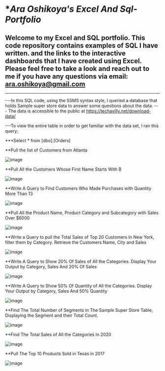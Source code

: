 # ****Ara Oshikoya's Excel And Sql-Portfolio***

## Welcome to my Excel and SQL portfolio. This code repository contains examples of SQL I have written.																				and the links to the interactive dashboards that I have created using Excel.																															Please feel free to take a look and reach out to me if you have any questions via 																												email: ara.oshikoya@gmail.com										


_____________________________________

---In this SQL code, using the SSMS syntax style, I queried a database that holds Sample super store data to answer some questions about the data.
--- The data is accessible to the public at https://techavilly.net/download-data/


---To view the entire table in order to get familiar with the data set, I ran this query;

***Select * from [dbo].[Orders]

**Pull the list of Customers from Atlanta 

![image](https://github.com/AraOshikoya/Excel-Projects/assets/132147652/60f24d39-3a9b-4c0b-be12-72eb8d112f40)

  **Pull All the Customers Whose First Name Starts With B

![image](https://github.com/AraOshikoya/Excel-Projects/assets/132147652/0277cf53-64d6-4ec9-b05e-e3d1eb365117)

**Write A Query to Find Customers Who Made Purchases with Quantity More Than 13

![image](https://github.com/AraOshikoya/Excel-Projects/assets/132147652/c79a8c32-cd4d-4d63-a195-750d04e21573)

**Pull All the Product Name, Product Category and Subcategory with Sales Over $6000

![image](https://github.com/AraOshikoya/Excel-Projects/assets/132147652/64285fdf-597c-4e3e-9c86-9d636bfd1404)

**Write a Query to pull the Total Sales of Top 20 Customers In New York, filter them by Category. Retrieve the Customers Name, City and Sales

![image](https://github.com/AraOshikoya/Excel-Projects/assets/132147652/f7ac3abc-c936-4fcc-9e81-189d58d98c9c)

**Write A Query to Show 20% Of Sales of All the Categories. Display Your Output by Category, Sales And 20% Of Sales

![image](https://github.com/AraOshikoya/Excel-Projects/assets/132147652/1d5f6da0-fa09-4764-b353-cb3cf66f8e90)

**Write A Query to Show 50% Of Quantity of All the Categories. Display Your Output by Category, Sales And 50% Quantity

![image](https://github.com/AraOshikoya/Excel-Projects/assets/132147652/ffefdcea-bb91-44db-ad6e-2f473fb31997)

**Find The Total Number of Segments in The Sample Super Store Table, Displaying the Segment and their Total Count.

![image](https://github.com/AraOshikoya/Excel-Projects/assets/132147652/ab676719-0e3f-4d07-b734-e0f2f6bd52a4)

**Find The Total Sales of All the Categories In 2020

![image](https://github.com/AraOshikoya/Excel-Projects/assets/132147652/cd92202b-293e-41ca-b768-87dc395728b3)

**Pull The Top 10 Products Sold in Texas in 2017

![image](https://github.com/AraOshikoya/Excel-Projects/assets/132147652/2fd006c0-0791-4bd4-901c-73028bc92947)








